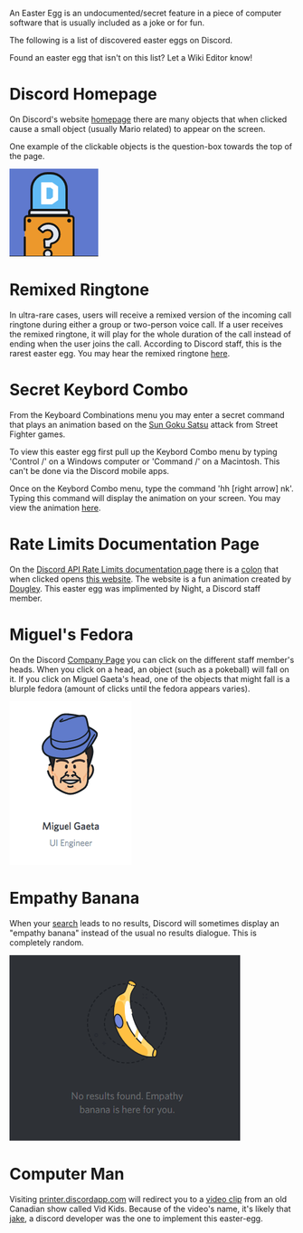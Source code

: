 <!-- TITLE: Discord Easter Eggs -->
<!-- SUBTITLE: List of discovered Discord Easter Eggs -->

An Easter Egg is an undocumented/secret feature in a piece of computer software that is usually included as a joke or for fun.

The following is a list of discovered easter eggs on Discord. 

Found an easter egg that isn't on this list? Let a Wiki Editor know! 

# Discord Homepage
On Discord's website [homepage](https://discordapp.com) there are many objects that when clicked cause a small object (usually Mario related) to appear on the screen.

One example of the clickable objects is the question-box towards the top of the page.

![Button](/uploads/easter-eggs/button.png "Button")

# Remixed Ringtone
In ultra-rare cases, users will receive a remixed version of the incoming call ringtone during either a group or two-person voice call. If a user receives the remixed ringtone, it will play for the whole duration of the call instead of ending when the user joins the call. According to Discord staff, this is the rarest easter egg. You may hear the remixed ringtone [here](https://canary.discordapp.com/assets/b9411af07f154a6fef543e7e442e4da9.mp3).

# Secret Keybord Combo
From the Keyboard Combinations menu you may enter a secret command that plays an animation based on the [Sun Goku Satsu](
http://streetfighter.wikia.com/wiki/Shun_Goku_Satsu) attack from Street Fighter games.

To view this easter egg first pull up the Keybord Combo menu by typing 'Control /' on a Windows computer or 'Command /' on a Macintosh. This can't be done via the Discord mobile apps. 

Once on the Keybord Combo menu, type the command 'hh [right arrow] nk'. Typing this command will display the animation on your screen. You may view the animation [here](http://i.imgur.com/yV4M1jh.gif).

# Rate Limits Documentation Page
On the [Discord API Rate Limits documentation page](https://discordapp.com/developers/docs/topics/rate-limits) there is a [colon](http://i.imgur.com/BkLamTK.png) that when clicked opens [this website](http://takeb1nzyto.space). The website is a fun animation created by [Dougley](http://dougleyownsthisdomain.takeb1nzyto.space/). This easter egg was implimented by Night, a Discord staff member.

# Miguel's Fedora
On the Discord [Company Page](https://discordapp.com/company) you can click on the different staff member's heads. When you click on a head, an object (such as a pokeball) will fall on it. If you click on Miguel Gaeta's head, one of the objects that might fall is a blurple fedora (amount of clicks until the fedora appears varies). 

![Miguel](/uploads/easter-eggs/miguel.png "Miguel")

# Empathy Banana
When your [search](/search) leads to no results, Discord will sometimes display an "empathy banana" instead of the usual no results dialogue. This is completely random.

![Banana](/uploads/easter-eggs/banana.png "Banana")

# Computer Man
Visiting [printer.discordapp.com](https://printer.discordapp.com) will redirect you to a [video clip](https://www.youtube.com/watch?v=jeg_TJvkSjg) from an old Canadian show called Vid Kids. Because of the video's name, it's likely that [jake](https://www.reddit.com/user/ReallyAmused), a discord developer was the one to implement this easter-egg. 